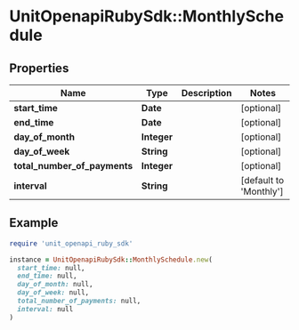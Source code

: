 # UnitOpenapiRubySdk::MonthlySchedule

## Properties

| Name | Type | Description | Notes |
| ---- | ---- | ----------- | ----- |
| **start_time** | **Date** |  | [optional] |
| **end_time** | **Date** |  | [optional] |
| **day_of_month** | **Integer** |  | [optional] |
| **day_of_week** | **String** |  | [optional] |
| **total_number_of_payments** | **Integer** |  | [optional] |
| **interval** | **String** |  | [default to &#39;Monthly&#39;] |

## Example

```ruby
require 'unit_openapi_ruby_sdk'

instance = UnitOpenapiRubySdk::MonthlySchedule.new(
  start_time: null,
  end_time: null,
  day_of_month: null,
  day_of_week: null,
  total_number_of_payments: null,
  interval: null
)
```

